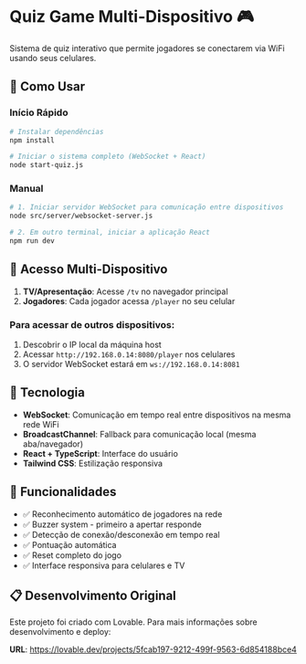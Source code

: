 # Quiz Game Multi-Dispositivo 🎮

Sistema de quiz interativo que permite jogadores se conectarem via WiFi usando seus celulares.

## 🚀 Como Usar

### Início Rápido
```bash
# Instalar dependências
npm install

# Iniciar o sistema completo (WebSocket + React)
node start-quiz.js
```

### Manual
```bash
# 1. Iniciar servidor WebSocket para comunicação entre dispositivos
node src/server/websocket-server.js

# 2. Em outro terminal, iniciar a aplicação React
npm run dev
```

## 📱 Acesso Multi-Dispositivo

1. **TV/Apresentação**: Acesse `/tv` no navegador principal
2. **Jogadores**: Cada jogador acessa `/player` no seu celular

### Para acessar de outros dispositivos:
1. Descobrir o IP local da máquina host
2. Acessar `http://192.168.0.14:8080/player` nos celulares
3. O servidor WebSocket estará em `ws://192.168.0.14:8081`

## 🔧 Tecnologia

- **WebSocket**: Comunicação em tempo real entre dispositivos na mesma rede WiFi
- **BroadcastChannel**: Fallback para comunicação local (mesma aba/navegador)
- **React + TypeScript**: Interface do usuário
- **Tailwind CSS**: Estilização responsiva

## 🎯 Funcionalidades

- ✅ Reconhecimento automático de jogadores na rede
- ✅ Buzzer system - primeiro a apertar responde
- ✅ Detecção de conexão/desconexão em tempo real
- ✅ Pontuação automática
- ✅ Reset completo do jogo
- ✅ Interface responsiva para celulares e TV

## 📋 Desenvolvimento Original

Este projeto foi criado com Lovable. Para mais informações sobre desenvolvimento e deploy:

**URL**: https://lovable.dev/projects/5fcab197-9212-499f-9563-6d854188bce4
